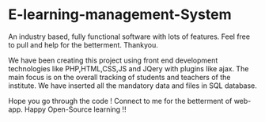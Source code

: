 # E-learning-management-System
An industry based, fully functional software with lots of features. Feel free to pull and help for the betterment. Thankyou.

We have been creating this project using front end development technologies like PHP,HTML,CSS,JS and JQery with plugins like ajax.
The main focus is on the overall tracking of students and teachers of the institute.
We have inserted all the mandatory data and files in SQL database.


 Hope you go through the code !
 Connect to me for the betterment of web-app.
 Happy Open-Source learning !!
